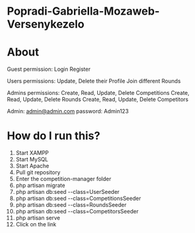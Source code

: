 # Popradi-Gabriella-Mozaweb-Versenykezelo

# About

Guest permission:
  Login
  Register

Users permissions:
  Update, Delete their Profile
  Join different Rounds

Admins permissions:
  Create, Read, Update, Delete Competitions
  Create, Read, Update, Delete Rounds
  Create, Read, Update, Delete Competitors
  
Admin: admin@admin.com password: Admin123

# How do I run this?

1. Start XAMPP
2. Start MySQL
3. Start Apache
4. Pull git repository
5. Enter the competition-manager folder 
6. php artisan migrate
7. php artisan db:seed --class=UserSeeder
8. php artisan db:seed --class=CompetitionsSeeder
9. php artisan db:seed --class=RoundsSeeder
10. php artisan db:seed --class=CompetitorsSeeder
11. php artisan serve
12. Click on the link
